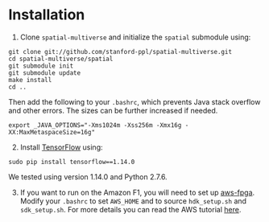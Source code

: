 # Installation

1. Clone `spatial-multiverse` and initialize the `spatial` submodule using:

```
git clone git://github.com/stanford-ppl/spatial-multiverse.git
cd spatial-multiverse/spatial
git submodule init
git submodule update
make install
cd ..
```

Then add the following to your `.bashrc`, which prevents Java stack overflow and other errors.
The sizes can be further increased if needed.

```
export _JAVA_OPTIONS="-Xms1024m -Xss256m -Xmx16g -XX:MaxMetaspaceSize=16g"
```

2. Install [TensorFlow](https://github.com/tensorflow/tensorflow) using:

```
sudo pip install tensorflow==1.14.0
```

We tested using version 1.14.0 and Python 2.7.6.

3. If you want to run on the Amazon F1, you will need to set up [aws-fpga](https://github.com/aws/aws-fpga). Modify your `.bashrc` to set `AWS_HOME` and to source `hdk_setup.sh` and `sdk_setup.sh`. For more details you can read the AWS tutorial [here](aws.md).
